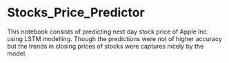 # Stocks_Price_Predictor

This notebook consists of predicting next day stock price of Apple Inc. using LSTM modelling. Though the predictions were not of higher accuracy but the trends in closing prices of stocks were captures nicely by the model.
